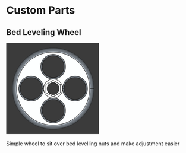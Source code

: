 # Custom Parts

## Bed Leveling Wheel
<img src="images\bed_leveling_wheel.PNG" alt="drawing" width="250"/>

Simple wheel to sit over bed levelling nuts and make adjustment easier